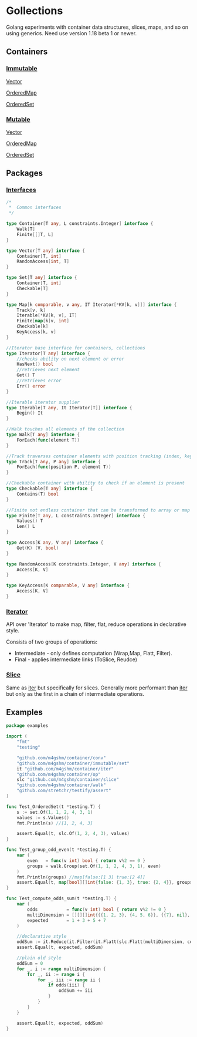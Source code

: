 # Gollections

Golang experiments with container data structures, slices, maps, and so on using generics.
Need use version 1.18 beta 1 or newer.

## Containers

### [Immutable](./immutable/api.go)

[Vector](./immutable/vector/api.go)

[OrderedMap](./immutable/map/api.go)

[OrderedSet](./immutable/set/api.go)


### [Mutable](./mutable/api.go)

[Vector](./mutable/vector/api.go)

[OrderedMap](./mutable/map/api.go)

[OrderedSet](./mutable/set/api.go)


## Packages
### [Interfaces](./typ/iface.go)

```go
/*
 *  Common interfaces
 */

type Container[T any, L constraints.Integer] interface {
	Walk[T]
	Finite[[]T, L]
}

type Vector[T any] interface {
	Container[T, int]
	RandomAccess[int, T]
}

type Set[T any] interface {
	Container[T, int]
	Checkable[T]
}

type Map[k comparable, v any, IT Iterator[*KV[k, v]]] interface {
	Track[v, k]
	Iterable[*KV[k, v], IT]
	Finite[map[k]v, int]
	Checkable[k]
	KeyAccess[k, v]
}

//Iterator base interface for containers, collections
type Iterator[T any] interface {
	//checks ability on next element or error
	HasNext() bool
	//retrieves next element
	Get() T
	//retrieves error
	Err() error
}

//Iterable iterator supplier
type Iterable[T any, It Iterator[T]] interface {
	Begin() It
}

//Walk touches all elements of the collection
type Walk[T any] interface {
	ForEach(func(element T))
}

//Track traverses container elements with position tracking (index, key, coordinates, etc.)
type Track[T any, P any] interface {
	ForEach(func(position P, element T))
}

//Checkable container with ability to check if an element is present
type Checkable[T any] interface {
	Contains(T) bool
}

//Finite not endless container that can be transformed to array or map of elements
type Finite[T any, L constraints.Integer] interface {
	Values() T
	Len() L
}

type Access[K any, V any] interface {
	Get(K) (V, bool)
}

type RandomAccess[K constraints.Integer, V any] interface {
	Access[K, V]
}

type KeyAccess[K comparable, V any] interface {
	Access[K, V]
}

```

### [Iterator](./iter/api.go)
API over 'Iterator' to make map, filter, flat, reduce operations in declarative style. 

Consists of two groups of operations:
 * Intermediate - only defines computation (Wrap,Map, Flatt, Filter).
 * Final - applies intermediate links (ToSlice, Reudce)
  

### [Slice](./slice/api.go)
Same as [iter](./iter/api.go) but specifically for slices. Generally more performant than [iter](./iter/api.go) but only as the first in a chain of intermediate operations.



## Examples
```go
package examples

import (
	"fmt"
	"testing"

	"github.com/m4gshm/container/conv"
	"github.com/m4gshm/container/immutable/set"
	it "github.com/m4gshm/container/iter"
	"github.com/m4gshm/container/op"
	slc "github.com/m4gshm/container/slice"
	"github.com/m4gshm/container/walk"
	"github.com/stretchr/testify/assert"
)

func Test_OrderedSet(t *testing.T) {
	s := set.Of(1, 1, 2, 4, 3, 1)
	values := s.Values()
	fmt.Println(s) //[1, 2, 4, 3]

	assert.Equal(t, slc.Of(1, 2, 4, 3), values)
}

func Test_group_odd_even(t *testing.T) {
	var (
		even   = func(v int) bool { return v%2 == 0 }
		groups = walk.Group(set.Of(1, 1, 2, 4, 3, 1), even)
	)
	fmt.Println(groups) //map[false:[1 3] true:[2 4]]
	assert.Equal(t, map[bool][]int{false: {1, 3}, true: {2, 4}}, groups)
}

func Test_compute_odds_sum(t *testing.T) {
	var (
		odds           = func(v int) bool { return v%2 != 0 }
		multiDimension = [][][]int{{{1, 2, 3}, {4, 5, 6}}, {{7}, nil}, nil}
		expected       = 1 + 3 + 5 + 7
	)

	//declarative style
	oddSum := it.Reduce(it.Filter(it.Flatt(slc.Flatt(multiDimension, conv.To[[][]int]), conv.To[[]int]), odds), op.Sum[int])
	assert.Equal(t, expected, oddSum)

	//plain old style
	oddSum = 0
	for _, i := range multiDimension {
		for _, ii := range i {
			for _, iii := range ii {
				if odds(iii) {
					oddSum += iii
				}
			}
		}
	}

	assert.Equal(t, expected, oddSum)
}
```